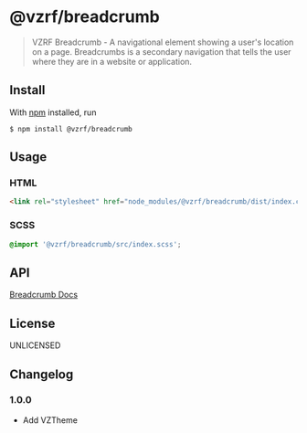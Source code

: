 # @vzrf/breadcrumb

> VZRF Breadcrumb - A navigational element showing a user's location on a page. Breadcrumbs is a secondary navigation that tells the user where they are in a website or application.


## Install

With [npm](https://npmjs.org/) installed, run

```
$ npm install @vzrf/breadcrumb
```

## Usage

### HTML
```html
<link rel="stylesheet" href="node_modules/@vzrf/breadcrumb/dist/index.css">
```

### SCSS
```scss
@import '@vzrf/breadcrumb/src/index.scss';
```

## API
[Breadcrumb Docs](https://vzrf-docs.cfappsawsnpeast.ebiz.verizon.com/ui-elements/breadcrumb)

## License
UNLICENSED

## Changelog

### 1.0.0
* Add VZTheme

